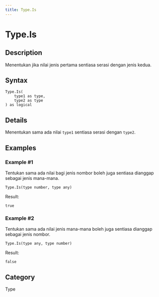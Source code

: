 ```yaml
---
title: Type.Is
---
```


# Type.Is


## Description

Menentukan jika nilai jenis pertama sentiasa serasi dengan jenis kedua.


## Syntax

```powerquery
Type.Is(
    type1 as type,
    type2 as type
) as logical
```


## Details

Menentukan sama ada nilai <code>type1</code> sentiasa serasi dengan <code>type2</code>.


## Examples

### Example #1 
Tentukan sama ada nilai bagi jenis nombor boleh juga sentiasa dianggap sebagai jenis mana-mana.
```powerquery
Type.Is(type number, type any)
```

Result: 
```powerquery
true
```


### Example #2 
Tentukan sama ada nilai jenis mana-mana boleh juga sentiasa dianggap sebagai jenis nombor.
```powerquery
Type.Is(type any, type number)
```

Result: 
```powerquery
false
```




## Category
Type
